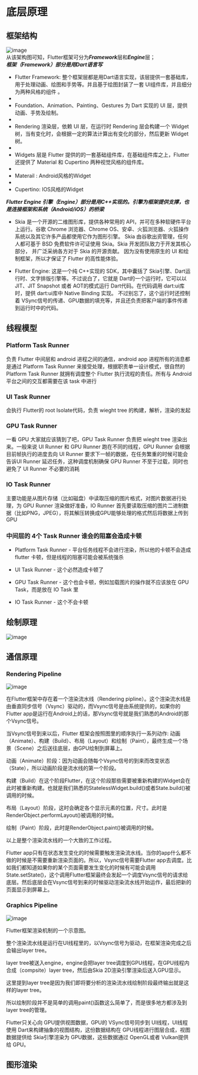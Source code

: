 # 底层原理

## 框架结构
![image](https://github.com/viviant1224/Android-Knowledge-System/blob/main/images/flutter/flutter2.png)   
从该架构图可知，Flutter框架可分为***Framework***层和***Engine***层；  
***框架（Framework）部分是用Dart语言写***  

* Flutter Framework: 整个框架层都是用Dart语言实现，该层提供一套基础库， 用于处理动画、绘图和手势等。并且基于绘图封装了一套 UI组件库，并且细分为两种风格的组件 。  
* 
* Foundation、Animation、Painting、Gestures 为 Dart 实现的 UI 层，提供动画、手势及绘制。  
* 
* Rendering 渲染层，依赖 UI 层，在运行时 Rendering 层会构建一个 Widget 树，当有变化时，会根据一定的算法计算出有变化的部分，然后更新 Widget 树。 
*  
* Widgets 层是 Flutter 提供的的一套基础组件库，在基础组件库之上，Flutter 还提供了 Material 和 Cupertino 两种视觉风格的组件库。  
* 
* Materail : Android风格的Widget  
* 
* Cupertino: IOS风格的Widget  
 
***Flutter Engine 引擎（Engine）部分是用C++实现的。引擎为框架提供支撑，也是连接框架和系统（Android/iOS）的桥梁***  

* Skia 是一个开源的二维图形库，提供各种常用的 API，并可在多种软硬件平台上运行。谷歌 Chrome 浏览器、Chrome OS、安卓、火狐浏览器、火狐操作系统以及其它许多产品都使用它作为图形引擎。
Skia 由谷歌出资管理，任何人都可基于 BSD 免费软件许可证使用 Skia。Skia 开发团队致力于开发其核心部分， 并广泛采纳各方对于 Skia 的开源贡献。
因为没有使用原生的 UI 和绘制框架，所以才保证了 Flutter 的高性能体验。  

* Flutter Engine: 这是一个纯 C++实现的 SDK，其中囊括了 Skia引擎、Dart运行时、文字排版引擎等。不过说白了，它就是 Dart的一个运行时，它可以以 JIT、JIT Snapshot 或者 AOT的模式运行 Dart代码。在代码调用 dart:ui库时，提供 dart:ui库中 Native Binding 实现。 不过别忘了，这个运行时还控制着 VSync信号的传递、GPU数据的填充等，并且还负责把客户端的事件传递到运行时中的代码。

## 线程模型

### Platform Task Runner
负责 Flutter 中间层和 android 进程之间的通信，android app 进程所有的消息都是通过 Platform Task Runner 来接受处理，根据职责单一设计模式，很自然的 Platform Task Runner 就拥有调度整个 Flutter 执行流程的责任。所有与 Android 平台之间的交互都需要在该 task 中进行  

### UI Task Runner
会执行 Flutter的 root Isolate代码，负责 wieght tree 的构建，解析，渲染的发起  

### GPU Task Runner
一看 GPU 大家就应该猜到了吧，GPU Task Runner 负责把 wieght tree 渲染出来。一般来说 UI Runner 和 GPU Runner 跑在不同的线程，GPU Runner 会根据目前帧执行的进度去向 UI Runner 要求下一帧的数据，在任务繁重的时候可能会告诉UI Runner 延迟任务，这种调度机制确保 GPU Runner 不至于过载，同时也避免了 UI Runner 不必要的消耗  

### IO Task Runner
主要功能是从图片存储（比如磁盘）中读取压缩的图片格式，对图片数据进行处理，为 GPU Runner 渲染做好准备，IO Runner 首先要读取压缩的图片二进制数据（比如PNG，JPEG），将其解压转换成GPU能够处理的格式然后将数据上传到GPU  

### 中间层的 4个 Task Runner 谁会的阻塞会造成卡顿

* Platform Task Runner - 平台任务线程不会进行渲染，所以他的卡顿不会造成 flutter 卡顿，但是线程的阻塞可能会被系统强杀

* UI Task Runner - 这个必然造成卡顿了

* GPU Task Runner - 这个也会卡顿，例如加载图片的操作就不应该放在 GPU Task，而是放在 IO Task 里

* IO Task Runner - 这个不会卡顿

## 绘制原理
![image](https://github.com/viviant1224/Android-Knowledge-System/blob/main/images/flutter/flutter1.png) 

## 通信原理
  
### Rendering Pipeline   
![image](https://github.com/viviant1224/Android-Knowledge-System/blob/main/images/flutter/flutter3.png)  

在Flutter框架中存在着一个渲染流水线（Rendering pipline）。这个渲染流水线是由垂直同步信号（Vsync）驱动的，而Vsync信号是由系统提供的，如果你的Flutter app是运行在Android上的话，那Vsync信号就是我们熟悉的Android的那个Vsync信号。  

当Vsync信号到来以后，Flutter 框架会按照图里的顺序执行一系列动作: 动画（Animate）、构建（Build）、布局（Layout）和绘制（Paint），最终生成一个场景（Scene）之后送往底层，由GPU绘制到屏幕上。


动画（Animate）阶段：因为动画会随每个Vsync信号的到来而改变状态（State），所以动画阶段是流水线的第一个阶段。  

构建（Build）在这个阶段Flutter，在这个阶段那些需要被重新构建的Widget会在此时被重新构建。也就是我们熟悉的StatelessWidget.build()或者State.build()被调用的时候。  

布局（Layout）阶段，这时会确定各个显示元素的位置，尺寸。此时是RenderObject.performLayout()被调用的时候。  

绘制（Paint）阶段，此时是RenderObject.paint()被调用的时候。  

以上是整个渲染流水线的一个大致的工作过程。  

Flutter app只有在状态发生变化的时候需要触发渲染流水线。当你的app什么都不做的时候是不需要重新渲染页面的。所以，Vsync信号需要Flutter app去调度。比如我们都知道如果你的某个页面需要发生变化的时候有可能会调用State.setState()，这个调用Flutter框架最终会发起一个调度Vsync信号的请求给底层。然后底层会在Vsync信号到来的时候驱动渲染流水线开始运作，最后把新的页面显示到屏幕上。  

### Graphics Pipeline   
![image](https://github.com/viviant1224/Android-Knowledge-System/blob/main/images/flutter/flutter4.png)   

Flutter框架渲染机制的一个示意图。  

整个渲染流水线是运行在UI线程里的，以Vsync信号为驱动，在框架渲染完成之后会输出layer tree。  

layer tree被送入engine，engine会把layer tree调度到GPU线程，在GPU线程内合成（compsite）layer tree，然后由Skia 2D渲染引擎渲染后送入GPU显示。  

这里提到layer tree是因为我们即将要分析的渲染流水线绘制阶段最终输出就是这样的layer tree。  

所以绘制阶段并不是简单的调用paint()函数这么简单了，而是很多地方都涉及到layer tree的管理。  

Flutter只关心向 GPU提供视图数据，GPU的 VSync信号同步到 UI线程，UI线程使用 Dart来构建抽象的视图结构，这份数据结构在 GPU线程进行图层合成，视图数据提供给 Skia引擎渲染为 GPU数据，这些数据通过 OpenGL或者 Vulkan提供给 GPU。  

## 图形渲染
